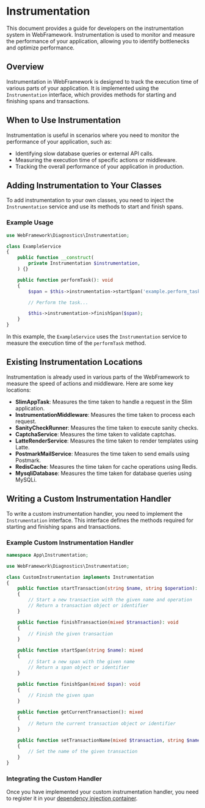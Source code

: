 # Instrumentation

This document provides a guide for developers on the instrumentation system in WebFramework. Instrumentation is used to monitor and measure the performance of your application, allowing you to identify bottlenecks and optimize performance.

## Overview

Instrumentation in WebFramework is designed to track the execution time of various parts of your application. It is implemented using the `Instrumentation` interface, which provides methods for starting and finishing spans and transactions.

## When to Use Instrumentation

Instrumentation is useful in scenarios where you need to monitor the performance of your application, such as:

- Identifying slow database queries or external API calls.
- Measuring the execution time of specific actions or middleware.
- Tracking the overall performance of your application in production.

## Adding Instrumentation to Your Classes

To add instrumentation to your own classes, you need to inject the `Instrumentation` service and use its methods to start and finish spans.

### Example Usage

~~~php
use WebFramework\Diagnostics\Instrumentation;

class ExampleService
{
    public function __construct(
        private Instrumentation $instrumentation,
    ) {}

    public function performTask(): void
    {
        $span = $this->instrumentation->startSpan('example.perform_task');

        // Perform the task...

        $this->instrumentation->finishSpan($span);
    }
}
~~~

In this example, the `ExampleService` uses the `Instrumentation` service to measure the execution time of the `performTask` method.

## Existing Instrumentation Locations

Instrumentation is already used in various parts of the WebFramework to measure the speed of actions and middleware. Here are some key locations:

- **SlimAppTask**: Measures the time taken to handle a request in the Slim application.
- **InstrumentationMiddleware**: Measures the time taken to process each request.
- **SanityCheckRunner**: Measures the time taken to execute sanity checks.
- **CaptchaService**: Measures the time taken to validate captchas.
- **LatteRenderService**: Measures the time taken to render templates using Latte.
- **PostmarkMailService**: Measures the time taken to send emails using Postmark.
- **RedisCache**: Measures the time taken for cache operations using Redis.
- **MysqliDatabase**: Measures the time taken for database queries using MySQLi.

## Writing a Custom Instrumentation Handler

To write a custom instrumentation handler, you need to implement the `Instrumentation` interface. This interface defines the methods required for starting and finishing spans and transactions.

### Example Custom Instrumentation Handler

~~~php
namespace App\Instrumentation;

use WebFramework\Diagnostics\Instrumentation;

class CustomInstrumentation implements Instrumentation
{
    public function startTransaction(string $name, string $operation): mixed
    {
        // Start a new transaction with the given name and operation
        // Return a transaction object or identifier
    }

    public function finishTransaction(mixed $transaction): void
    {
        // Finish the given transaction
    }

    public function startSpan(string $name): mixed
    {
        // Start a new span with the given name
        // Return a span object or identifier
    }

    public function finishSpan(mixed $span): void
    {
        // Finish the given span
    }

    public function getCurrentTransaction(): mixed
    {
        // Return the current transaction object or identifier
    }

    public function setTransactionName(mixed $transaction, string $name): void
    {
        // Set the name of the given transaction
    }
}
~~~

### Integrating the Custom Handler

Once you have implemented your custom instrumentation handler, you need to register it in your [dependency injection container](dependency-injection.md). 
